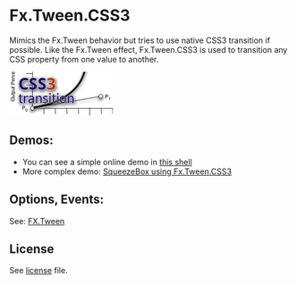 Fx.Tween.CSS3
=========

Mimics the Fx.Tween behavior but tries to use native CSS3 transition if possible.
Like the Fx.Tween effect, Fx.Tween.CSS3 is used to transition any CSS property from one value to another.


![Screenshot](http://github.com/SunboX/mootools-fx-tween-css3/raw/master/css3-transition.png)


Demos:
----------

- You can see a simple online demo in [this shell](http://jsfiddle.net/SunboX/TAVWa/)
- More complex demo: [SqueezeBox using Fx.Tween.CSS3](http://jsfiddle.net/SunboX/bmMCy/)


Options, Events:
----------

See: [FX.Tween](http://mootools.net/docs/core/Fx/Fx.Tween)


License
----------

See [license](http://github.com/SunboX/mootools-fx-tween-css3/blob/master/license) file.